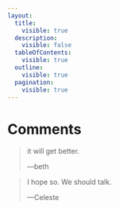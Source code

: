 ```yaml
---
layout:
  title:
    visible: true
  description:
    visible: false
  tableOfContents:
    visible: true
  outline:
    visible: true
  pagination:
    visible: true
---
```


# Comments

> it will get better.
>
> —beth

> I hope so. We should talk.
>
> —Celeste
